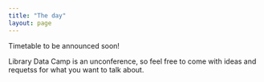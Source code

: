 ```yaml
---
title: "The day"
layout: page
---
```


Timetable to be announced soon!

Library Data Camp is an unconference, so feel free to come with ideas and requetss for what you want to talk about.